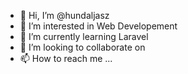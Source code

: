 - 👋 Hi, I’m @hundaljasz
- 👀 I’m interested in Web Developement 
- 🌱 I’m currently learning Laravel
- 💞️ I’m looking to collaborate on 
- 📫 How to reach me ...

<!---
hundaljasz/hundaljasz is a ✨ special ✨ repository because its `README.md` (this file) appears on your GitHub profile.
You can click the Preview link to take a look at your changes.
--->
